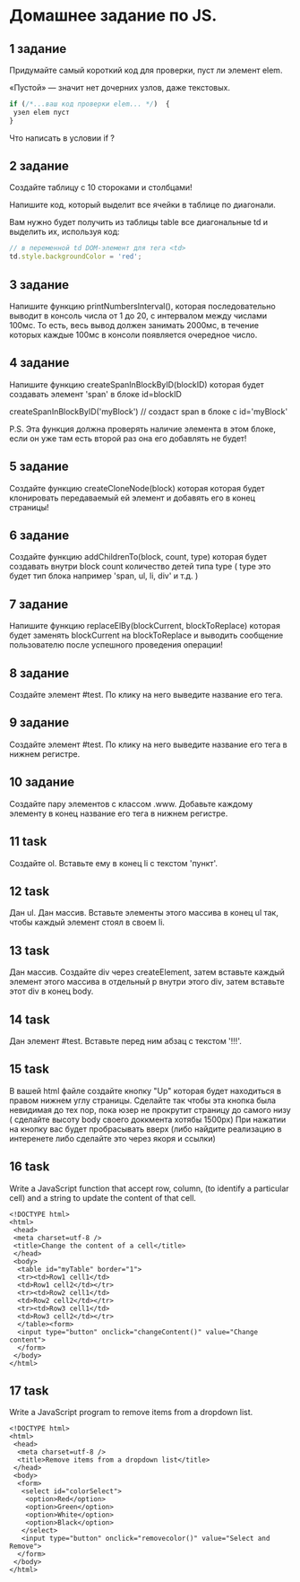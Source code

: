 # Домашнее задание по JS.

## 1 задание

Придумайте самый короткий код для проверки, пуст ли элемент elem.

«Пустой» — значит нет дочерних узлов, даже текстовых.

```javascript
if (/*...ваш код проверки elem... */)  {
 узел elem пуст 
}
```

Что написать в условии if ?

## 2 задание

Создайте таблицу с 10 стороками и столбцами!

Напишите код, который выделит все ячейки в таблице по диагонали.

Вам нужно будет получить из таблицы table все диагональные td и выделить их, используя код:

```javascript
// в переменной td DOM-элемент для тега <td>
td.style.backgroundColor = 'red';

```

## 3 задание

Напишите функцию printNumbersInterval(), которая последовательно выводит в консоль числа от 1 до 20, с интервалом между числами 100мс. То есть, весь вывод должен занимать 2000мс, в течение которых каждые 100мс в консоли появляется очередное число.

## 4 задание

Напишите функцию createSpanInBlockByID(blockID) которая будет создавать элемент 'span' в блоке id=blockID

createSpanInBlockByID('myBlock') // создаст span в блоке с id='myBlock'

P.S. Эта функция должна проверять наличие элемента в этом блоке, если он уже там есть второй раз она его добавлять не будет!

## 5 задание

Создайте функцию createCloneNode(block) которая которая будет клонировать передаваемый ей элемент и добавять его в конец страницы! 

## 6 задание

Создайте функцию addChildrenTo(block, count, type) которая будет создавать внутри block count количество детей типа type ( type это будет тип блока например 'span, ul, li, div' и т.д.  )

## 7 задание

Напишите функцию replaceElBy(blockCurrent, blockToReplace) которая будет заменять blockCurrent на blockToReplace и выводить сообщение пользователю после успешного проведения операции!

## 8 задание

Создайте элемент #test. По клику на него выведите название его тега.

## 9 задание

Создайте элемент #test. По клику на него выведите название его тега в нижнем регистре.

## 10 задание

Создайте пару элементов с классом .www. Добавьте каждому элементу в конец название его тега в нижнем регистре.

## 11 task

Создайте ol. Вставьте ему в конец li с текстом 'пункт'.

## 12 task
 
Дан ul. Дан массив. Вставьте элементы этого массива в конец ul так, чтобы каждый элемент стоял в своем li.

## 13 task

Дан массив. Создайте div через createElement, затем вставьте каждый элемент этого массива в отдельный p 
внутри этого div, затем вставьте этот div в конец body.

## 14 task

Дан элемент #test. Вставьте перед ним абзац с текстом '!!!'.

## 15 task

В вашей html файле создайте кнопку "Up" которая будет находиться в правом нижнем углу страницы. Сделайте так чтобы эта кнопка была невидимая до тех пор, пока юзер не прокрутит страницу до самого низу ( сделайте высоту body своего доккмента хотябы 1500px)
При нажатии на кнопку вас будет пробрасывать вверх (либо найдите реализацию в интеренете либо сделайте это через якоря и ссылки)

## 16 task

Write a JavaScript function that accept row, column, (to identify a particular cell) and a string to update the content of that cell. 

```
<!DOCTYPE html>  
<html>
 <head>
 <meta charset=utf-8 />  
 <title>Change the content of a cell</title>  
 </head>
 <body>  
  <table id="myTable" border="1">  
  <tr><td>Row1 cell1</td>  
  <td>Row1 cell2</td></tr>  
  <tr><td>Row2 cell1</td>  
  <td>Row2 cell2</td></tr>  
  <tr><td>Row3 cell1</td>  
  <td>Row3 cell2</td></tr>  
  </table><form>  
  <input type="button" onclick="changeContent()" value="Change content">  
  </form>
 </body>
</html>  
```

## 17 task

Write a JavaScript program to remove items from a dropdown list.

```
<!DOCTYPE html>  
<html>
 <head>  
  <meta charset=utf-8 />  
  <title>Remove items from a dropdown list</title>  
 </head>
 <body>
  <form>  
   <select id="colorSelect">  
    <option>Red</option>  
    <option>Green</option>  
    <option>White</option>  
    <option>Black</option>  
   </select>  
   <input type="button" onclick="removecolor()" value="Select and Remove">
  </form>
 </body>
</html>  
```
